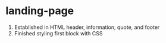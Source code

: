 # landing-page

1. Established in HTML header, information, quote, and footer
2. Finished styling first block with CSS
